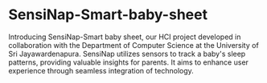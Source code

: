# SensiNap-Smart-baby-sheet
Introducing SensiNap-Smart baby sheet, our HCI project developed in collaboration with the Department of Computer Science at the University of Sri Jayawardenapura. SensiNap utilizes sensors to track a baby's sleep patterns, providing valuable insights for parents. It aims to enhance user experience through seamless integration of technology. 
